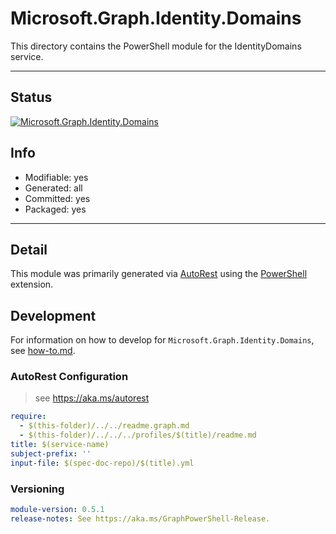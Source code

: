 <!-- region Generated -->
# Microsoft.Graph.Identity.Domains
This directory contains the PowerShell module for the IdentityDomains service.

---
## Status
[![Microsoft.Graph.Identity.Domains](https://img.shields.io/powershellgallery/v/Microsoft.Graph.Identity.Domains.svg?style=flat-square&label=Microsoft.Graph.Identity.Domains "Microsoft.Graph.Identity.Domains")](https://www.powershellgallery.com/packages/Microsoft.Graph.Identity.Domains/)

## Info
- Modifiable: yes
- Generated: all
- Committed: yes
- Packaged: yes

---
## Detail
This module was primarily generated via [AutoRest](https://github.com/Azure/autorest) using the [PowerShell](https://github.com/Azure/autorest.powershell) extension.

## Development
For information on how to develop for `Microsoft.Graph.Identity.Domains`, see [how-to.md](how-to.md).
<!-- endregion -->

### AutoRest Configuration

> see https://aka.ms/autorest

``` yaml
require:
  - $(this-folder)/../../readme.graph.md
  - $(this-folder)/../../../profiles/$(title)/readme.md
title: $(service-name)
subject-prefix: ''
input-file: $(spec-doc-repo)/$(title).yml
```
### Versioning

``` yaml
module-version: 0.5.1
release-notes: See https://aka.ms/GraphPowerShell-Release.
```
